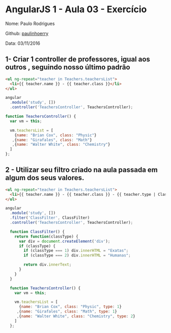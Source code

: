 # AngularJS 1 - Aula 03 - Exercício

Nome: Paulo Rodrigues

Github: [paulinhoerry](https://github.com/paulinhoerry)

Data: 03/11/2016

## 1- Criar 1 controller de professores, igual aos outros , seguindo nosso último padrão

```html
<ul ng-repeat="teacher in Teachers.teachersList">
  <li>{{ teacher.name }} - {{ teacher.class }}</li>
</ul>
```

```js
angular
  .module('study', [])
  .controller('TeachersController', TeachersController);

function TeachersController() {
  var vm = this;

  vm.teachersList = [
    {name: "Brian Cox", class: "Physic"}
   ,{name: "Girafales", class: "Math"}
   ,{name: "Walter White", class: "Chemistry"}
  ]
};
```


## 2 - Utilizar seu filtro criado na aula passada em algum dos seus valores.

```html
<ul ng-repeat="teacher in Teachers.teachersList">
  <li>{{ teacher.name }} - {{ teacher.class }} - {{ teacher.type | ClassFilter }}</li>
</ul>
```

```js
angular
  .module('study', [])
  .filter('ClassFilter', ClassFilter)
  .controller('TeachersController', TeachersController);

  function ClassFilter() {
    return function(classType) {
      var div = document.createElement('div');
      if (classType) {
        if (classType === 1) div.innerHTML = "Exatas";
        if (classType === 2) div.innerHTML = "Humanas";

        return div.innerText;
      }
    }
  }

  function TeachersController() {
    var vm = this;

    vm.teachersList = [
      {name: "Brian Cox", class: "Physic", type: 1}
     ,{name: "Girafales", class: "Math", type: 1}
     ,{name: "Walter White", class: "Chemistry", type: 2}
    ]
  };
```

